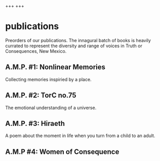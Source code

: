 +++
+++


# publications

Preorders of our publications. The innagural batch of books is heavily currated to represent the diversity and range of voices in Truth or Consequences, New Mexico. 

## A.M.P. #1: Nonlinear Memories

Collecting memories inspiried by a place. 

## A.M.P. #2: TorC no.75

The emotional understanding of a universe. 

<div id='product-component-1750802271765'></div>
<script type="text/javascript">
/*<![CDATA[*/
(function () {
  var scriptURL = 'https://sdks.shopifycdn.com/buy-button/latest/buy-button-storefront.min.js';
  if (window.ShopifyBuy) {
    if (window.ShopifyBuy.UI) {
      ShopifyBuyInit();
    } else {
      loadScript();
    }
  } else {
    loadScript();
  }
  function loadScript() {
    var script = document.createElement('script');
    script.async = true;
    script.src = scriptURL;
    (document.getElementsByTagName('head')[0] || document.getElementsByTagName('body')[0]).appendChild(script);
    script.onload = ShopifyBuyInit;
  }
  function ShopifyBuyInit() {
    var client = ShopifyBuy.buildClient({
      domain: 'shop.torc.art',
      storefrontAccessToken: '26daf3c50a3c519acf8af64a65e58217',
    });
    ShopifyBuy.UI.onReady(client).then(function (ui) {
      ui.createComponent('product', {
        id: '9214229250279',
        node: document.getElementById('product-component-1750802271765'),
        moneyFormat: '%24%7B%7Bamount%7D%7D',
        options: {
  "product": {
    "styles": {
      "product": {
        "@media (min-width: 601px)": {
          "max-width": "calc(25% - 20px)",
          "margin-left": "20px",
          "margin-bottom": "50px"
        }
      },
      "button": {
        "font-family": "Gill Sans, sans-serif",
        "font-size": "17px",
        "padding-top": "16.5px",
        "padding-bottom": "16.5px",
        ":hover": {
          "background-color": "#6c6c6c"
        },
        "background-color": "#787878",
        ":focus": {
          "background-color": "#6c6c6c"
        },
        "border-radius": "0px"
      },
      "quantityInput": {
        "font-size": "17px",
        "padding-top": "16.5px",
        "padding-bottom": "16.5px"
      }
    },
    "contents": {
      "img": false,
      "title": false,
      "price": false
    },
    "text": {
      "button": "Add to cart"
    }
  },
  "productSet": {
    "styles": {
      "products": {
        "@media (min-width: 601px)": {
          "margin-left": "-20px"
        }
      }
    }
  },
  "modalProduct": {
    "contents": {
      "img": false,
      "imgWithCarousel": true,
      "button": false,
      "buttonWithQuantity": true
    },
    "styles": {
      "product": {
        "@media (min-width: 601px)": {
          "max-width": "100%",
          "margin-left": "0px",
          "margin-bottom": "0px"
        }
      },
      "button": {
        "font-family": "Gill Sans, sans-serif",
        "font-size": "17px",
        "padding-top": "16.5px",
        "padding-bottom": "16.5px",
        ":hover": {
          "background-color": "#6c6c6c"
        },
        "background-color": "#787878",
        ":focus": {
          "background-color": "#6c6c6c"
        },
        "border-radius": "0px"
      },
      "quantityInput": {
        "font-size": "17px",
        "padding-top": "16.5px",
        "padding-bottom": "16.5px"
      }
    },
    "text": {
      "button": "Add to cart"
    }
  },
  "option": {},
  "cart": {
    "styles": {
      "button": {
        "font-family": "Gill Sans, sans-serif",
        "font-size": "17px",
        "padding-top": "16.5px",
        "padding-bottom": "16.5px",
        ":hover": {
          "background-color": "#6c6c6c"
        },
        "background-color": "#787878",
        ":focus": {
          "background-color": "#6c6c6c"
        },
        "border-radius": "0px"
      }
    },
    "text": {
      "total": "Subtotal",
      "button": "Checkout"
    },
    "popup": false
  },
  "toggle": {
    "styles": {
      "toggle": {
        "font-family": "Gill Sans, sans-serif",
        "background-color": "#787878",
        ":hover": {
          "background-color": "#6c6c6c"
        },
        ":focus": {
          "background-color": "#6c6c6c"
        }
      },
      "count": {
        "font-size": "17px"
      }
    }
  }
},
      });
    });
  }
})();
/*]]>*/
</script>



## A.M.P. #3: Hiraeth

A poem about the moment in life when you turn from a child to an adult. 


## A.M.P #4: Women of Consequence

<div id='product-component-1750820472438'></div>
<script type="text/javascript">
/*<![CDATA[*/
(function () {
  var scriptURL = 'https://sdks.shopifycdn.com/buy-button/latest/buy-button-storefront.min.js';
  if (window.ShopifyBuy) {
    if (window.ShopifyBuy.UI) {
      ShopifyBuyInit();
    } else {
      loadScript();
    }
  } else {
    loadScript();
  }
  function loadScript() {
    var script = document.createElement('script');
    script.async = true;
    script.src = scriptURL;
    (document.getElementsByTagName('head')[0] || document.getElementsByTagName('body')[0]).appendChild(script);
    script.onload = ShopifyBuyInit;
  }
  function ShopifyBuyInit() {
    var client = ShopifyBuy.buildClient({
      domain: 'intentionallyconfusing.myshopify.com',
      storefrontAccessToken: '26daf3c50a3c519acf8af64a65e58217',
    });
    ShopifyBuy.UI.onReady(client).then(function (ui) {
      ui.createComponent('product', {
        id: '9214229020903',
        node: document.getElementById('product-component-1750820472438'),
        moneyFormat: '%24%7B%7Bamount%7D%7D',
        options: {
  "product": {
    "styles": {
      "product": {
        "@media (min-width: 601px)": {
          "max-width": "calc(25% - 20px)",
          "margin-left": "20px",
          "margin-bottom": "50px"
        }
      },
      "button": {
        "font-family": "Gill Sans, sans-serif",
        "font-size": "17px",
        "padding-top": "16.5px",
        "padding-bottom": "16.5px",
        ":hover": {
          "background-color": "#6c6c6c"
        },
        "background-color": "#787878",
        ":focus": {
          "background-color": "#6c6c6c"
        },
        "border-radius": "0px"
      },
      "quantityInput": {
        "font-size": "17px",
        "padding-top": "16.5px",
        "padding-bottom": "16.5px"
      }
    },
    "contents": {
      "img": false,
      "title": false,
      "price": false
    },
    "text": {
      "button": "Add to cart"
    }
  },
  "productSet": {
    "styles": {
      "products": {
        "@media (min-width: 601px)": {
          "margin-left": "-20px"
        }
      }
    }
  },
  "modalProduct": {
    "contents": {
      "img": false,
      "imgWithCarousel": true,
      "button": false,
      "buttonWithQuantity": true
    },
    "styles": {
      "product": {
        "@media (min-width: 601px)": {
          "max-width": "100%",
          "margin-left": "0px",
          "margin-bottom": "0px"
        }
      },
      "button": {
        "font-family": "Gill Sans, sans-serif",
        "font-size": "17px",
        "padding-top": "16.5px",
        "padding-bottom": "16.5px",
        ":hover": {
          "background-color": "#6c6c6c"
        },
        "background-color": "#787878",
        ":focus": {
          "background-color": "#6c6c6c"
        },
        "border-radius": "0px"
      },
      "quantityInput": {
        "font-size": "17px",
        "padding-top": "16.5px",
        "padding-bottom": "16.5px"
      }
    },
    "text": {
      "button": "Add to cart"
    }
  },
  "option": {},
  "cart": {
    "styles": {
      "button": {
        "font-family": "Gill Sans, sans-serif",
        "font-size": "17px",
        "padding-top": "16.5px",
        "padding-bottom": "16.5px",
        ":hover": {
          "background-color": "#6c6c6c"
        },
        "background-color": "#787878",
        ":focus": {
          "background-color": "#6c6c6c"
        },
        "border-radius": "0px"
      }
    },
    "text": {
      "total": "Subtotal",
      "button": "Checkout"
    },
    "popup": false
  },
  "toggle": {
    "styles": {
      "toggle": {
        "font-family": "Gill Sans, sans-serif",
        "background-color": "#787878",
        ":hover": {
          "background-color": "#6c6c6c"
        },
        ":focus": {
          "background-color": "#6c6c6c"
        }
      },
      "count": {
        "font-size": "17px"
      }
    }
  }
},
      });
    });
  }
})();
/*]]>*/
</script>





  

<div id='collection-component-1750172542588'></div>
<script type="text/javascript">
/*<![CDATA[*/
(function () {
  var scriptURL = 'https://sdks.shopifycdn.com/buy-button/latest/buy-button-storefront.min.js';
  if (window.ShopifyBuy) {
    if (window.ShopifyBuy.UI) {
      ShopifyBuyInit();
    } else {
      loadScript();
    }
  } else {
    loadScript();
  }
  function loadScript() {
    var script = document.createElement('script');
    script.async = true;
    script.src = scriptURL;
    (document.getElementsByTagName('head')[0] || document.getElementsByTagName('body')[0]).appendChild(script);
    script.onload = ShopifyBuyInit;
  }
  function ShopifyBuyInit() {
    var client = ShopifyBuy.buildClient({
      domain: 'intentionallyconfusing.myshopify.com',
      storefrontAccessToken: '26daf3c50a3c519acf8af64a65e58217',
    });
    ShopifyBuy.UI.onReady(client).then(function (ui) {
      ui.createComponent('collection', {
        id: '451386441959',
        node: document.getElementById('collection-component-1750172542588'),
        moneyFormat: '%24%7B%7Bamount%7D%7D',
        options: {
  "product": {
    "styles": {
      "product": {
        "@media (min-width: 601px)": {
          "max-width": "calc(25% - 20px)",
          "margin-left": "20px",
          "margin-bottom": "50px",
          "width": "calc(25% - 20px)"
        },
        "img": {
          "height": "calc(100% - 15px)",
          "position": "absolute",
          "left": "0",
          "right": "0",
          "top": "0"
        },
        "imgWrapper": {
          "padding-top": "calc(75% + 15px)",
          "position": "relative",
          "height": "0"
        }
      },
      "button": {
        "font-family": "Gill Sans, sans-serif",
        "font-size": "17px",
        "padding-top": "16.5px",
        "padding-bottom": "16.5px",
        ":hover": {
          "background-color": "#6c6c6c"
        },
        "background-color": "#787878",
        ":focus": {
          "background-color": "#6c6c6c"
        },
        "border-radius": "0px"
      },
      "quantityInput": {
        "font-size": "17px",
        "padding-top": "16.5px",
        "padding-bottom": "16.5px"
      }
    },
    "text": {
      "button": "Add to cart"
    }
  },
  "productSet": {
    "styles": {
      "products": {
        "@media (min-width: 601px)": {
          "margin-left": "-20px"
        }
      }
    }
  },
  "modalProduct": {
    "contents": {
      "img": false,
      "imgWithCarousel": true,
      "button": false,
      "buttonWithQuantity": true
    },
    "styles": {
      "product": {
        "@media (min-width: 601px)": {
          "max-width": "100%",
          "margin-left": "0px",
          "margin-bottom": "0px"
        }
      },
      "button": {
        "font-family": "Gill Sans, sans-serif",
        "font-size": "17px",
        "padding-top": "16.5px",
        "padding-bottom": "16.5px",
        ":hover": {
          "background-color": "#6c6c6c"
        },
        "background-color": "#787878",
        ":focus": {
          "background-color": "#6c6c6c"
        },
        "border-radius": "0px"
      },
      "quantityInput": {
        "font-size": "17px",
        "padding-top": "16.5px",
        "padding-bottom": "16.5px"
      }
    },
    "text": {
      "button": "Add to cart"
    }
  },
  "option": {},
  "cart": {
    "styles": {
      "button": {
        "font-family": "Gill Sans, sans-serif",
        "font-size": "17px",
        "padding-top": "16.5px",
        "padding-bottom": "16.5px",
        ":hover": {
          "background-color": "#6c6c6c"
        },
        "background-color": "#787878",
        ":focus": {
          "background-color": "#6c6c6c"
        },
        "border-radius": "0px"
      }
    },
    "text": {
      "total": "Subtotal",
      "button": "Checkout"
    },
    "popup": false
  },
  "toggle": {
    "styles": {
      "toggle": {
        "font-family": "Gill Sans, sans-serif",
        "background-color": "#787878",
        ":hover": {
          "background-color": "#6c6c6c"
        },
        ":focus": {
          "background-color": "#6c6c6c"
        }
      },
      "count": {
        "font-size": "17px"
      }
    }
  }
},
      });
    });
  }
})();
/*]]>*/
</script>
